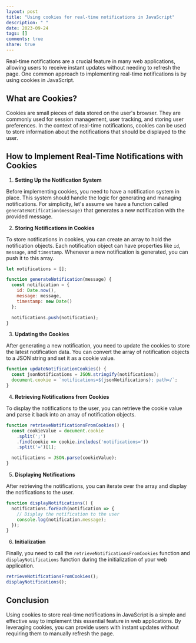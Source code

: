 ```yaml
---
layout: post
title: "Using cookies for real-time notifications in JavaScript"
description: " "
date: 2023-09-24
tags: []
comments: true
share: true
---
```


Real-time notifications are a crucial feature in many web applications, allowing users to receive instant updates without needing to refresh the page. One common approach to implementing real-time notifications is by using cookies in JavaScript.

## What are Cookies?

Cookies are small pieces of data stored on the user's browser. They are commonly used for session management, user tracking, and storing user preferences. In the context of real-time notifications, cookies can be used to store information about the notifications that should be displayed to the user.

## How to Implement Real-Time Notifications with Cookies

1. **Setting Up the Notification System**

Before implementing cookies, you need to have a notification system in place. This system should handle the logic for generating and managing notifications. For simplicity, let's assume we have a function called `generateNotification(message)` that generates a new notification with the provided message.

2. **Storing Notifications in Cookies**

To store notifications in cookies, you can create an array to hold the notification objects. Each notification object can have properties like `id`, `message`, and `timestamp`. Whenever a new notification is generated, you can push it to this array.

```javascript
let notifications = [];

function generateNotification(message) {
  const notification = {
    id: Date.now(),
    message: message,
    timestamp: new Date()
  };

  notifications.push(notification);
}
```
3. **Updating the Cookies**

After generating a new notification, you need to update the cookies to store the latest notification data. You can convert the array of notification objects to a JSON string and set it as a cookie value.

```javascript
function updateNotificationCookies() {
  const jsonNotifications = JSON.stringify(notifications);
  document.cookie = `notifications=${jsonNotifications}; path=/`;
}
```

4. **Retrieving Notifications from Cookies**

To display the notifications to the user, you can retrieve the cookie value and parse it back into an array of notification objects.

```javascript
function retrieveNotificationsFromCookies() {
  const cookieValue = document.cookie
    .split(';')
    .find(cookie => cookie.includes('notifications='))
    .split('=')[1];

  notifications = JSON.parse(cookieValue);
}
```

5. **Displaying Notifications**

After retrieving the notifications, you can iterate over the array and display the notifications to the user.

```javascript
function displayNotifications() {
  notifications.forEach(notification => {
    // Display the notification to the user
    console.log(notification.message);
  });
}
```

6. **Initialization**

Finally, you need to call the `retrieveNotificationsFromCookies` function and `displayNotifications` function during the initialization of your web application.

```javascript
retrieveNotificationsFromCookies();
displayNotifications();
```

## Conclusion

Using cookies to store real-time notifications in JavaScript is a simple and effective way to implement this essential feature in web applications. By leveraging cookies, you can provide users with instant updates without requiring them to manually refresh the page.